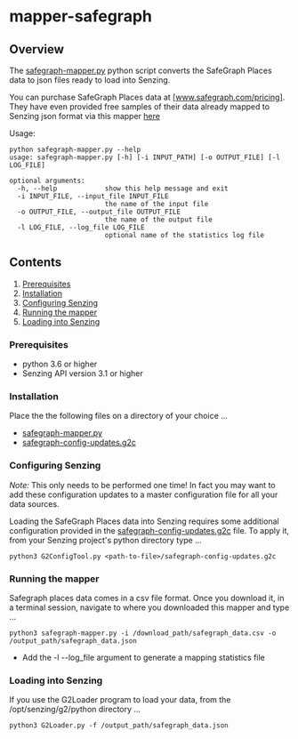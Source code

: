 # mapper-safegraph

## Overview

The [safegraph-mapper.py] python script converts the SafeGraph Places data to json files ready to load into Senzing.

You can purchase SafeGraph Places data at [www.safegraph.com/pricing]. They have even provided free samples
of their data already mapped to Senzing json format via this mapper [here]

Usage:

```console
python safegraph-mapper.py --help
usage: safegraph-mapper.py [-h] [-i INPUT_PATH] [-o OUTPUT_FILE] [-l LOG_FILE]

optional arguments:
  -h, --help            show this help message and exit
  -i INPUT_FILE, --input_file INPUT_FILE
                        the name of the input file
  -o OUTPUT_FILE, --output_file OUTPUT_FILE
                        the name of the output file
  -l LOG_FILE, --log_file LOG_FILE
                        optional name of the statistics log file
```

## Contents

1. [Prerequisites]
2. [Installation]
3. [Configuring Senzing]
4. [Running the mapper]
5. [Loading into Senzing]

### Prerequisites

- python 3.6 or higher
- Senzing API version 3.1 or higher

### Installation

Place the the following files on a directory of your choice ...

- [safegraph-mapper.py]
- [safegraph-config-updates.g2c]

### Configuring Senzing

_Note:_ This only needs to be performed one time! In fact you may want to add these configuration updates to a master configuration file for all your data sources.

Loading the SafeGraph Places data into Senzing requires some additional configuration provided in the [safegraph-config-updates.g2c] file.
To apply it, from your Senzing project's python directory type ...

```console
python3 G2ConfigTool.py <path-to-file>/safegraph-config-updates.g2c
```

### Running the mapper

Safegraph places data comes in a csv file format. Once you download it, in a terminal session, navigate to where you downloaded this mapper and type ...

```console
python3 safegraph-mapper.py -i /download_path/safegraph_data.csv -o /output_path/safegraph_data.json
```

- Add the -l --log_file argument to generate a mapping statistics file

### Loading into Senzing

If you use the G2Loader program to load your data, from the /opt/senzing/g2/python directory ...

```console
python3 G2Loader.py -f /output_path/safegraph_data.json
```

[Configuring Senzing]: #configuring-senzing
[here]: https://www.safegraph.com/free-data/senzing-data-sample
[Installation]: #installation
[Loading into Senzing]: #loading-into-senzing
[Prerequisites]: #prerequisites
[Running the mapper]: #running-the-mapper
[safegraph-config-updates.g2c]: src/safegraph-config-updates.g2c
[safegraph-mapper.py]: src/safegraph-mapper.py
[www.safegraph.com/pricing]: https://www.safegraph.com/pricing
